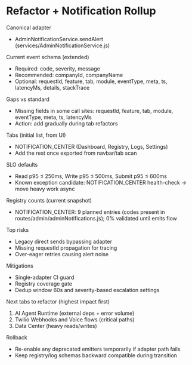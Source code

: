 # Refactor + Notification Rollup

Canonical adapter
- AdminNotificationService.sendAlert (services/AdminNotificationService.js)

Current event schema (extended)
- Required: code, severity, message
- Recommended: companyId, companyName
- Optional: requestId, feature, tab, module, eventType, meta, ts, latencyMs, details, stackTrace

Gaps vs standard
- Missing fields in some call sites: requestId, feature, tab, module, eventType, meta, ts, latencyMs
- Action: add gradually during tab refactors

Tabs (initial list, from UI)
- NOTIFICATION_CENTER (Dashboard, Registry, Logs, Settings)
- Add the rest once exported from navbar/tab scan

SLO defaults
- Read p95 ≤ 250ms, Write p95 ≤ 500ms, Submit p95 ≤ 600ms
- Known exception candidate: NOTIFICATION_CENTER health-check → move heavy work async

Registry counts (current snapshot)
- NOTIFICATION_CENTER: 9 planned entries (codes present in routes/admin/adminNotifications.js); 0% validated until emits flow

Top risks
- Legacy direct sends bypassing adapter
- Missing requestId propagation for tracing
- Over-eager retries causing alert noise

Mitigations
- Single-adapter CI guard
- Registry coverage gate
- Dedup window 60s and severity-based escalation settings

Next tabs to refactor (highest impact first)
1) AI Agent Runtime (external deps + error volume)
2) Twilio Webhooks and Voice flows (critical paths)
3) Data Center (heavy reads/writes)

Rollback
- Re-enable any deprecated emitters temporarily if adapter path fails
- Keep registry/log schemas backward compatible during transition
